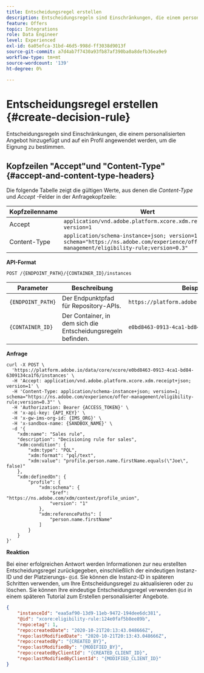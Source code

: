 ```yaml
---
title: Entscheidungsregel erstellen
description: Entscheidungsregeln sind Einschränkungen, die einem personalisierten Angebot hinzugefügt und auf ein Profil angewendet werden, um die Eignung zu bestimmen.
feature: Offers
topic: Integrations
role: Data Engineer
level: Experienced
exl-id: 6a05efca-31bd-46d5-998d-ff3038d9013f
source-git-commit: a7d4ab7f7430a93fb87af390ba0a8defb36ea9e9
workflow-type: tm+mt
source-wordcount: '139'
ht-degree: 0%

---
```


# Entscheidungsregel erstellen {#create-decision-rule}

Entscheidungsregeln sind Einschränkungen, die einem personalisierten Angebot hinzugefügt und auf ein Profil angewendet werden, um die Eignung zu bestimmen.

## Kopfzeilen &quot;Accept&quot;und &quot;Content-Type&quot; {#accept-and-content-type-headers}

Die folgende Tabelle zeigt die gültigen Werte, aus denen die *Content-Type* und *Accept* -Felder in der Anfragekopfzeile:

| Kopfzeilenname | Wert |
| ----------- | ----- |
| Accept | `application/vnd.adobe.platform.xcore.xdm.receipt+json; version=1` |
| Content-Type | `application/schema-instance+json; version=1;  schema="https://ns.adobe.com/experience/offer-management/eligibility-rule;version=0.3"` |

**API-Format**

```http
POST /{ENDPOINT_PATH}/{CONTAINER_ID}/instances
```

| Parameter | Beschreibung | Beispiel |
| --------- | ----------- | ------- |
| `{ENDPOINT_PATH}` | Der Endpunktpfad für Repository-APIs. | `https://platform.adobe.io/data/core/xcore/` |
| `{CONTAINER_ID}` | Der Container, in dem sich die Entscheidungsregeln befinden. | `e0bd8463-0913-4ca1-bd84-6309134ca1f6` |

**Anfrage**

```shell
curl -X POST \
  'https://platform.adobe.io/data/core/xcore/e0bd8463-0913-4ca1-bd84-6309134ca1f6/instances' \
  -H 'Accept: application/vnd.adobe.platform.xcore.xdm.receipt+json; version=1' \
  -H 'Content-Type: application/schema-instance+json; version=1;  schema="https://ns.adobe.com/experience/offer-management/eligibility-rule;version=0.3"' \
  -H 'Authorization: Bearer {ACCESS_TOKEN}' \
  -H 'x-api-key: {API_KEY}' \
  -H 'x-gw-ims-org-id: {IMS_ORG}' \
  -H 'x-sandbox-name: {SANDBOX_NAME}' \
  -d '{
    "xdm:name": "Sales rule",
    "description": "Decisioning rule for sales",
    "xdm:condition": {
        "xdm:type": "PQL",
        "xdm:format": "pql/text",
        "xdm:value": "profile.person.name.firstName.equals(\"Joe\", false)"
    },
    "xdm:definedOn": {
        "profile": {
            "xdm:schema": {
                "$ref": "https://ns.adobe.com/xdm/context/profile_union",
                "version": "1"
            },
            "xdm:referencePaths": [
                "person.name.firstName"
            ]
        }
    }
}'
```

**Reaktion**

Bei einer erfolgreichen Antwort werden Informationen zur neu erstellten Entscheidungsregel zurückgegeben, einschließlich der eindeutigen Instanz-ID und der Platzierungs- `@id`. Sie können die Instanz-ID in späteren Schritten verwenden, um Ihre Entscheidungsregel zu aktualisieren oder zu löschen. Sie können Ihre eindeutige Entscheidungsregel verwenden `@id` in einem späteren Tutorial zum Erstellen personalisierter Angebote.

```json
{
    "instanceId": "eaa5af90-13d9-11eb-9472-194dee6dc381",
    "@id": "xcore:eligibility-rule:124e0faf5b8ee89b",
    "repo:etag": 1,
    "repo:createdDate": "2020-10-21T20:13:43.048666Z",
    "repo:lastModifiedDate": "2020-10-21T20:13:43.048666Z",
    "repo:createdBy": "{CREATED_BY}",
    "repo:lastModifiedBy": "{MODIFIED_BY}",
    "repo:createdByClientId": "{CREATED_CLIENT_ID}",
    "repo:lastModifiedByClientId": "{MODIFIED_CLIENT_ID}"
}
```
